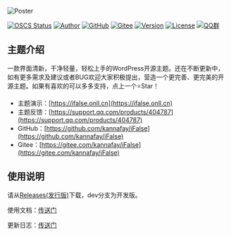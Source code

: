 ![Poster](https://pic.rmb.bdstatic.com/bjh/7ea0770d0a6bb2ac821e2b917b88ff62.png)

[![OSCS Status](https://www.oscs1024.com/platform/badge/kannafay/ifalse.svg?size=small)](https://www.oscs1024.com/project/kannafay/ifalse?ref=badge_small) [![Author](https://img.shields.io/badge/Author-%E7%A5%9E%E7%A7%98%E5%B8%83%E5%81%B6%E7%8C%AB-8183ff)](https://ifalse.onll.cn) [![GitHub](https://img.shields.io/badge/Releases-GitHub-blue)](https://github.com/kannafay/iFalse/releases) [![Gitee](https://img.shields.io/badge/Releases-Gitee-%23C71D23)](https://gitee.com/kannafay/iFalse/releases) [![Version](https://img.shields.io/badge/dynamic/json?color=yellow&label=Version&query=version&url=https%3A%2F%2Fifalse.onll.cn%2Fthemes%2Finfo.json)](#) [![License](https://img.shields.io/badge/License-MIT-green)](/LICENSE) [![QQ群](https://img.shields.io/badge/QQ%E7%BE%A4-544740608-orange)](https://jq.qq.com/?_wv=1027&k=g04UTLJN)

## 主题介绍

一款界面清新，干净轻量，轻松上手的WordPress开源主题。还在不断更新中，如有更多需求及建议或者BUG欢迎大家积极提出，营造一个更完善、更完美的开源主题。如果有喜欢的可以多多支持，点上一个⭐Star！

- 主题演示：[https://ifalse.onll.cn](https://ifalse.onll.cn)
- 主题反馈：[https://support.qq.com/products/404787](https://support.qq.com/products/404787)
- GitHub：[https://github.com/kannafay/iFalse](https://github.com/kannafay/iFalse)
- Gitee：[https://gitee.com/kannafay/iFalse](https://gitee.com/kannafay/iFalse)

## 使用说明

请从[Releases(发行版)](../../releases)下载，dev分支为开发版。

使用文档：[传送门](https://bilicat.coding.net/share/km/c99056dd-1782-4a22-a462-fe9a3240bccb/K-2)

更新日志：[传送门](/UpdateLog.md)
